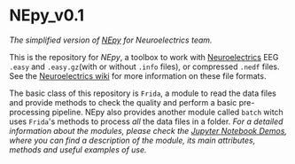 # NEpy_v0.1

*The simplified version of [NEpy](http://git.starlab.es/Sanchez/NEpy.git "Original NEpy") for Neuroelectrics team.*

This is the repository for *NEpy*, a toolbox to work with [Neuroelectrics](https://www.neuroelectrics.com/ "NE homepage") 
EEG ``.easy`` and ``.easy.gz``(with or without ``.info`` files), or compressed ``.nedf`` files. See the 
[Neuroelectrics wiki](https://www.neuroelectrics.com/wiki/index.php?title=Neuroelectric%27s_Wiki "NE wiki") for more 
information on these file formats.  

The basic class of this repository is ``Frida``, a module to read the data files and provide methods to check the 
quality and perform a basic pre-processing pipeline. NEpy also provides another module called ``batch`` witch uses 
`Frida`'s methods to process *all* the data files in a folder.
*For a detailed information about the modules, please check the 
[Jupyter Notebook Demos](http://git.starlab.es/Sanchez/nepy_support/tree/master/demos " NE jupyter demos"), where you 
can find a description of the module, its main attributes, methods and useful examples of use.*

